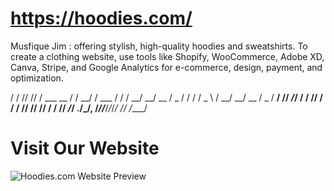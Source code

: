 # https://hoodies.com/
Musfique Jim : offering stylish, high-quality hoodies and sweatshirts. To create a clothing website, use tools like Shopify, WooCommerce, Adobe XD, Canva, Stripe, and Google Analytics for e-commerce, design, payment, and optimization.


/ / // // / ___ __ / / __/ / ___ / / / __/ __/ __ / _ / / / / _ \ / __/ __/ __ / _
/ __/ // _/_/ / __/ // / / / // // // / / // _/_/ ./_/__, /_//___/_/_/_/ // /____/



# Visit Our Website



![Hoodies.com Website Preview]([https://www.hoodies.com/images/preview.jpg](https://github.com/musfiquejim/hoodies.com/blob/main/Screenshot%202024-11-30%20at%2015.28.56.png))

